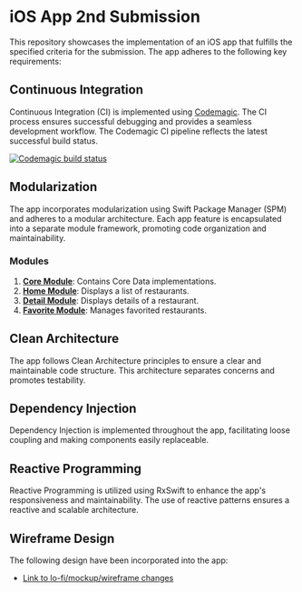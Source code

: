 

# iOS App 2nd Submission

This repository showcases the implementation of an iOS app that fulfills the specified criteria for the submission. The app adheres to the following key requirements:

## Continuous Integration

Continuous Integration (CI) is implemented using [Codemagic](https://codemagic.io/). The CI process ensures successful debugging and provides a seamless development workflow. The Codemagic CI pipeline reflects the latest successful build status.

[![Codemagic build status](https://api.codemagic.io/apps/659e24ede4e8f9de9d286808/ios-project-debug/status_badge.svg)](https://codemagic.io/apps/659e24ede4e8f9de9d286808/ios-project-debug/latest_build)

## Modularization

The app incorporates modularization using Swift Package Manager (SPM) and adheres to a modular architecture. Each app feature is encapsulated into a separate module framework, promoting code organization and maintainability.

### Modules

1. [**Core Module**](https://github.com/Monica255/Restaurant2/tree/main/Modules/Core): Contains Core Data implementations.
2. [**Home Module**](https://github.com/Monica255/Restaurant2/tree/main/Modules/Home): Displays a list of restaurants.
3. [**Detail Module**](https://github.com/Monica255/Restaurant2/tree/main/Modules/Detail): Displays details of a restaurant.
4. [**Favorite Module**](https://github.com/Monica255/Restaurant2/tree/main/Modules/Favorite): Manages favorited restaurants.

## Clean Architecture

The app follows Clean Architecture principles to ensure a clear and maintainable code structure. This architecture separates concerns and promotes testability.

## Dependency Injection

Dependency Injection is implemented throughout the app, facilitating loose coupling and making components easily replaceable.

## Reactive Programming

Reactive Programming is utilized using RxSwift to enhance the app's responsiveness and maintainability. The use of reactive patterns ensures a reactive and scalable architecture.

## Wireframe Design

The following design have been incorporated into the app:

- [Link to lo-fi/mockup/wireframe changes](<link to design changes>)

